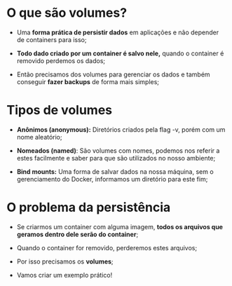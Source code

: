 # O que são volumes? #

* Uma **forma prática de persistir dados** em aplicações e não depender de containers para isso;​

* **Todo dado criado por um container é salvo nele,** quando o container é removido perdemos os dados;​

* Então precisamos dos volumes para gerenciar os dados e também conseguir **fazer backups** de forma mais simples;​

# Tipos de volumes #

* **Anônimos (anonymous):** Diretórios criados pela flag -v, porém com um nome aleatório;​

* **Nomeados (named)**: São volumes com nomes, podemos nos referir a estes facilmente e saber para que são utilizados no nosso ambiente;​

* **Bind mounts:** Uma forma de salvar dados na nossa máquina, sem o gerenciamento do Docker, informamos um diretório para este fim;​

# O problema da persistência #

* Se criarmos um container com alguma imagem, **todos os arquivos que geramos dentro dele serão do container**;​

* Quando o container for removido, perderemos estes arquivos;​

* Por isso precisamos os **volumes**;​

* Vamos criar um exemplo prático!​